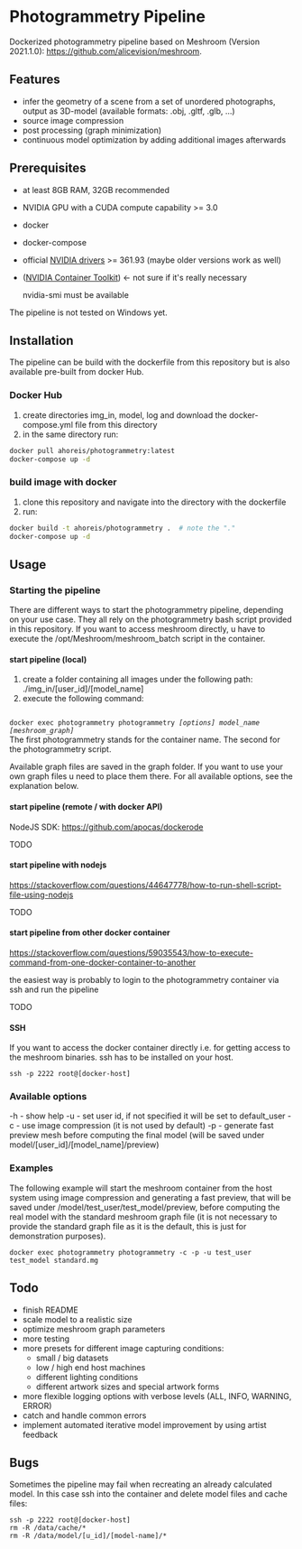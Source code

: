 # Photogrammetry Pipeline

Dockerized photogrammetry pipeline based on Meshroom (Version 2021.1.0): https://github.com/alicevision/meshroom.

## Features

- infer the geometry of a scene from a set of unordered photographs, output as 3D-model (available formats: .obj, .gltf, .glb, ...)
- source image compression
- post processing (graph minimization)
- continuous model optimization by adding additional images afterwards

## Prerequisites

- at least 8GB RAM, 32GB recommended
- NVIDIA GPU with a CUDA compute capability >= 3.0
- docker
- docker-compose
- official [NVIDIA drivers](https://www.nvidia.com/en-us/drivers/unix/) >= 361.93 (maybe older versions work as well)
- ([NVIDIA Container Toolkit](https://docs.nvidia.com/datacenter/cloud-native/container-toolkit/install-guide.html)) <- not sure if it's really necessary

   nvidia-smi must be available
 
The pipeline is not tested on Windows yet.

## Installation

The pipeline can be build with the dockerfile from this repository but is also available pre-built from docker Hub.

### Docker Hub

1. create directories img_in, model, log and download the docker-compose.yml file from this directory
2. in the same directory run:
```bash
docker pull ahoreis/photogrammetry:latest
docker-compose up -d
```

### build image with docker

1. clone this repository and navigate into the directory with the dockerfile
2. run:
```bash
docker build -t ahoreis/photogrammetry .  # note the "."
docker-compose up -d
```

## Usage

### Starting the pipeline

There are different ways to start the photogrammetry pipeline, depending on your use case. They all rely on the photogrammetry bash script provided in this repository. If you want to access meshroom directly, u have to execute the /opt/Meshroom/meshroom_batch script in the container.

#### start pipeline (local)

1. create a folder containing all images under the following path: ./img_in/[user_id]/[model_name]
2. execute the following command:
<code>
docker exec photogrammetry photogrammetry <i>[options] model_name [meshroom_graph]</i>
</code>
The first photogrammetry stands for the container name. The second for the photogrammetry script.

Available graph files are saved in the graph folder. If you want to use your own graph files u need to place them there.
For all available options, see the explanation below.

#### start pipeline (remote / with docker API)

NodeJS SDK: https://github.com/apocas/dockerode

TODO

#### start pipeline with nodejs

https://stackoverflow.com/questions/44647778/how-to-run-shell-script-file-using-nodejs

TODO

#### start pipeline from other docker container

https://stackoverflow.com/questions/59035543/how-to-execute-command-from-one-docker-container-to-another

the easiest way is probably to login to the photogrammetry container via ssh and run the pipeline 

TODO

#### SSH

If you want to access the docker container directly i.e. for getting access to the meshroom binaries.
ssh has to be installed on your host.

```
ssh -p 2222 root@[docker-host]
```

### Available options

  -h - show help
  -u - set user id, if not specified it will be set to default_user
  -c - use image compression (it is not used by default)
  -p - generate fast preview mesh before computing the final model (will be saved under model/[user_id]/[model_name]/preview)
  
### Examples

The following example will start the meshroom container from the host system using image compression and generating a fast preview, that will be saved under /model/test_user/test_model/preview, before computing the real model with the standard meshroom graph file (it is not necessary to provide the standard graph file as it is the default, this is just for demonstration purposes).

```
docker exec photogrammetry photogrammetry -c -p -u test_user test_model standard.mg
```

## Todo

- finish README
- scale model to a realistic size
- optimize meshroom graph parameters
- more testing
- more presets for different image capturing conditions:
   - small / big datasets
   - low / high end host machines
   - different lighting conditions
   - different artwork sizes and special artwork forms
- more flexible logging options with verbose levels (ALL, INFO, WARNING, ERROR)
- catch and handle common errors
- implement automated iterative model improvement by using artist feedback

## Bugs

Sometimes the pipeline may fail when recreating an already calculated model. In this case ssh into the container and delete model files and cache files:
```
ssh -p 2222 root@[docker-host]
rm -R /data/cache/*
rm -R /data/model/[u_id]/[model-name]/*
```
